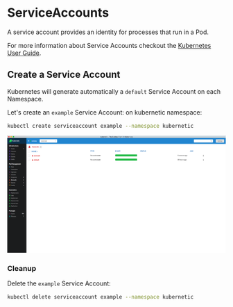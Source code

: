 # ServiceAccounts

A service account provides an identity for processes that run in a Pod.

For more information about Service Accounts checkout the [Kubernetes User Guide](http://kubernetes.io/docs/user-guide/service-accounts/).

## Create a Service Account

Kubernetes will generate automatically a `default` Service Account on each Namespace.

Let's create an `example` Service Account: on kubernetic namespace:

```bash
kubectl create serviceaccount example --namespace kubernetic
```

![Pod Management &amp;gt; Accounts: Example Service Account](../images/example-serviceaccount.png)

### Cleanup

Delete the `example` Service Account:

```bash
kubectl delete serviceaccount example --namespace kubernetic
```



